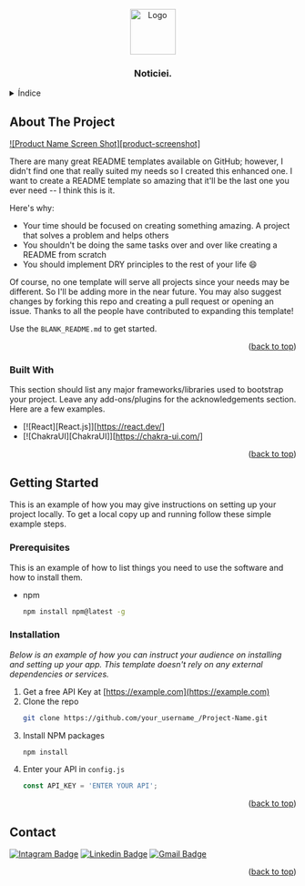 <!-- PROJECT LOGO -->
<br />
<div align="center">
  <a href="https://github.com/plscabral/MVP1-Noticiei-Front">
    <img src="favicon.png" alt="Logo" width="80" height="80">
  </a>

  <h3 align="center">Noticiei.</h3>
</div>



<!-- TABLE OF CONTENTS -->
<details>
  <summary>Índice</summary>
  <ol>
    <li>
      <a href="#about-the-project">Sobre o projeto</a>
      <ul>
        <li><a href="#built-with">Tecnologias utilizadas</a></li>
      </ul>
    </li>
    <li>
      <a href="#getting-started">Começando</a>
      <ul>
        <li><a href="#prerequisites">Pré-requisitos</a></li>
        <li><a href="#installation">Instalação</a></li>
      </ul>
    </li>
    <li><a href="#contact">Contato</a></li>
  </ol>
</details>



<!-- ABOUT THE PROJECT -->
## About The Project

[![Product Name Screen Shot][product-screenshot]](https://example.com)

There are many great README templates available on GitHub; however, I didn't find one that really suited my needs so I created this enhanced one. I want to create a README template so amazing that it'll be the last one you ever need -- I think this is it.

Here's why:
* Your time should be focused on creating something amazing. A project that solves a problem and helps others
* You shouldn't be doing the same tasks over and over like creating a README from scratch
* You should implement DRY principles to the rest of your life :smile:

Of course, no one template will serve all projects since your needs may be different. So I'll be adding more in the near future. You may also suggest changes by forking this repo and creating a pull request or opening an issue. Thanks to all the people have contributed to expanding this template!

Use the `BLANK_README.md` to get started.

<p align="right">(<a href="#readme-top">back to top</a>)</p>



### Built With

This section should list any major frameworks/libraries used to bootstrap your project. Leave any add-ons/plugins for the acknowledgements section. Here are a few examples.

* [![React][React.js]][https://react.dev/]
* [![ChakraUI][ChakraUI]][https://chakra-ui.com/]

<p align="right">(<a href="#readme-top">back to top</a>)</p>



<!-- GETTING STARTED -->
## Getting Started

This is an example of how you may give instructions on setting up your project locally.
To get a local copy up and running follow these simple example steps.

### Prerequisites

This is an example of how to list things you need to use the software and how to install them.
* npm
  ```sh
  npm install npm@latest -g
  ```

### Installation

_Below is an example of how you can instruct your audience on installing and setting up your app. This template doesn't rely on any external dependencies or services._

1. Get a free API Key at [https://example.com](https://example.com)
2. Clone the repo
   ```sh
   git clone https://github.com/your_username_/Project-Name.git
   ```
3. Install NPM packages
   ```sh
   npm install
   ```
4. Enter your API in `config.js`
   ```js
   const API_KEY = 'ENTER YOUR API';
   ```

<p align="right">(<a href="#readme-top">back to top</a>)</p>

<!-- CONTACT -->
## Contact

[![Intagram Badge](https://img.shields.io/badge/-@plscabral-6633cc?style=flat-square&labelColor=6633cc&logo=instagram&logoColor=white&link=https://twitter.com/dieegosf)](https://www.instagram.com/plscabral/)
[![Linkedin Badge](https://img.shields.io/badge/-Paulo%20Cabral-6633cc?style=flat-square&logo=Linkedin&logoColor=white&link=https://www.linkedin.com/in/plscabral/)](https://www.linkedin.com/in/plscabral/)
[![Gmail Badge](https://img.shields.io/badge/-paulo.luiz127@gmail.com-6633cc?style=flat-square&logo=Gmail&logoColor=white&link=mailto:diego.schell.f@gmail.com)](mailto:paulo.luiz127@gmail.com)

<p align="right">(<a href="#readme-top">back to top</a>)</p>
